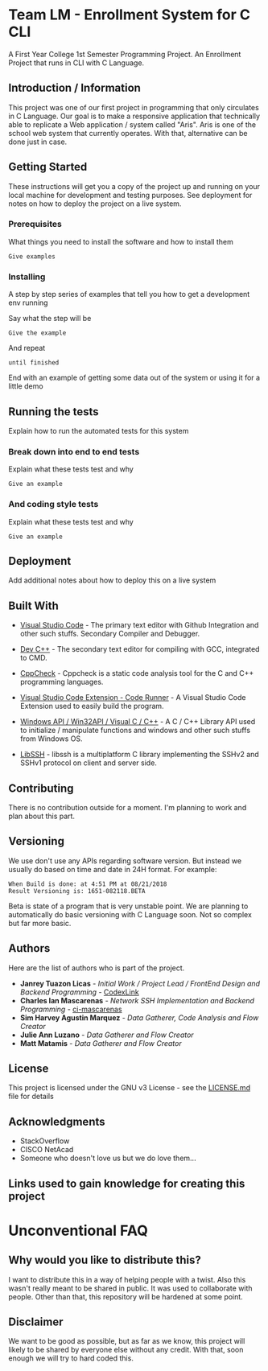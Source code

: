 # Team LM - Enrollment System for C CLI
A First Year College 1st Semester Programming Project.
An Enrollment Project that runs in CLI with C Language.

## Introduction / Information
This project was one of our first project in programming that only circulates in C Language. Our goal is to make a responsive application that technically able to replicate a Web application / system called "Aris". Aris is one of the school web system that currently operates. With that, alternative can be done just in case.
## Getting Started


These instructions will get you a copy of the project up and running on your local machine for development and testing purposes. See deployment for notes on how to deploy the project on a live system.

### Prerequisites

What things you need to install the software and how to install them

```
Give examples
```

### Installing

A step by step series of examples that tell you how to get a development env running

Say what the step will be

```
Give the example
```

And repeat

```
until finished
```

End with an example of getting some data out of the system or using it for a little demo

## Running the tests

Explain how to run the automated tests for this system

### Break down into end to end tests

Explain what these tests test and why

```
Give an example
```

### And coding style tests

Explain what these tests test and why

```
Give an example
```

## Deployment

Add additional notes about how to deploy this on a live system

## Built With

* [Visual Studio Code](https://code.visualstudio.com/) - The primary text editor with Github Integration and other such stuffs. Secondary Compiler and Debugger.

* [Dev C++](http://www.bloodshed.net/devcpp.html) - The secondary text editor for compiling with GCC, integrated to CMD.

* [CppCheck](http://cppcheck.sourceforge.net/) - Cppcheck is a static code analysis tool for the C and C++ programming languages.

* [Visual Studio Code Extension - Code Runner](https://github.com/formulahendry/vscode-code-runner) - A Visual Studio Code Extension used to easily build the program.

* [Windows API / Win32API / Visual C / C++](https://docs.microsoft.com/en-us/windows/desktop/apiindex/windows-api-list) - A C / C++ Library API used to initialize / manipulate functions and windows and other such stuffs from Windows OS.
* [LibSSH](https://www.libssh.org/) - libssh is a multiplatform C library implementing the SSHv2 and SSHv1 protocol on client and server side.

## Contributing

There is no contribution outside for a moment. I'm planning to work and plan about this part.

## Versioning

We use don't use any APIs regarding software version. But instead we usually do based on time and date in 24H format. For example:
```
When Build is done: at 4:51 PM at 08/21/2018
Result Versioning is: 1651-082118.BETA
```
Beta is state of a program that is very unstable point.
We are planning to automatically do basic versioning with C Language soon. Not so complex but far more basic.

## Authors

Here are the list of authors who is part of the project.

* **Janrey Tuazon Licas** - *Initial Work / Project Lead / FrontEnd Design and Backend Programming* - [CodexLink](https://github.com/CodexLink)
* **Charles Ian Mascarenas** - *Network SSH Implementation and Backend Programming* - [ci-mascarenas](https://github.com/ci-mascarenas)
* **Sim Harvey Agustin Marquez** - *Data Gatherer, Code Analysis and Flow Creator*
* **Julie Ann Luzano** - *Data Gatherer and Flow Creator*
* **Matt Matamis** - *Data Gatherer and Flow Creator*

## License

This project is licensed under the GNU v3 License - see the [LICENSE.md](LICENSE.md) file for details

## Acknowledgments

* StackOverflow
* CISCO NetAcad
* Someone who doesn't love us but we do love them...

## Links used to gain knowledge for creating this project

# Unconventional FAQ

## Why would you like to distribute this?
I want to distribute this in a way of helping people with a twist. Also this wasn't really meant to be shared in public. It was used to collaborate with people. Other than that, this repository will be hardened at some point.

## Disclaimer
We want to be good as possible, but as far as we know, this project will likely to be shared by everyone else without any credit. With that, soon enough we will try to hard coded this.